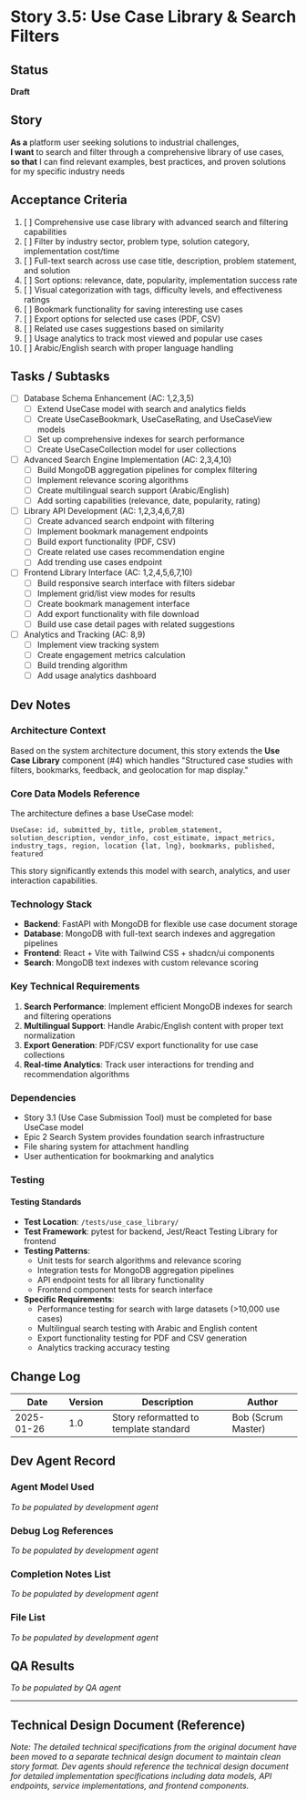 # Story 3.5: Use Case Library & Search Filters

## Status
**Draft**

## Story
**As a** platform user seeking solutions to industrial challenges,  
**I want** to search and filter through a comprehensive library of use cases,  
**so that** I can find relevant examples, best practices, and proven solutions for my specific industry needs

## Acceptance Criteria
1. [ ] Comprehensive use case library with advanced search and filtering capabilities
2. [ ] Filter by industry sector, problem type, solution category, implementation cost/time
3. [ ] Full-text search across use case title, description, problem statement, and solution
4. [ ] Sort options: relevance, date, popularity, implementation success rate
5. [ ] Visual categorization with tags, difficulty levels, and effectiveness ratings
6. [ ] Bookmark functionality for saving interesting use cases
7. [ ] Export options for selected use cases (PDF, CSV)
8. [ ] Related use cases suggestions based on similarity
9. [ ] Usage analytics to track most viewed and popular use cases
10. [ ] Arabic/English search with proper language handling

## Tasks / Subtasks

- [ ] Database Schema Enhancement (AC: 1,2,3,5)
  - [ ] Extend UseCase model with search and analytics fields
  - [ ] Create UseCaseBookmark, UseCaseRating, and UseCaseView models
  - [ ] Set up comprehensive indexes for search performance
  - [ ] Create UseCaseCollection model for user collections

- [ ] Advanced Search Engine Implementation (AC: 2,3,4,10)
  - [ ] Build MongoDB aggregation pipelines for complex filtering
  - [ ] Implement relevance scoring algorithms
  - [ ] Create multilingual search support (Arabic/English)
  - [ ] Add sorting capabilities (relevance, date, popularity, rating)

- [ ] Library API Development (AC: 1,2,3,4,6,7,8)
  - [ ] Create advanced search endpoint with filtering
  - [ ] Implement bookmark management endpoints
  - [ ] Build export functionality (PDF, CSV)
  - [ ] Create related use cases recommendation engine
  - [ ] Add trending use cases endpoint

- [ ] Frontend Library Interface (AC: 1,2,4,5,6,7,10)
  - [ ] Build responsive search interface with filters sidebar
  - [ ] Implement grid/list view modes for results
  - [ ] Create bookmark management interface
  - [ ] Add export functionality with file download
  - [ ] Build use case detail pages with related suggestions

- [ ] Analytics and Tracking (AC: 8,9)
  - [ ] Implement view tracking system
  - [ ] Create engagement metrics calculation
  - [ ] Build trending algorithm
  - [ ] Add usage analytics dashboard

## Dev Notes

### Architecture Context
Based on the system architecture document, this story extends the **Use Case Library** component (#4) which handles "Structured case studies with filters, bookmarks, feedback, and geolocation for map display."

### Core Data Models Reference
The architecture defines a base UseCase model:
```
UseCase: id, submitted_by, title, problem_statement, solution_description, vendor_info, cost_estimate, impact_metrics, industry_tags, region, location {lat, lng}, bookmarks, published, featured
```

This story significantly extends this model with search, analytics, and user interaction capabilities.

### Technology Stack
- **Backend**: FastAPI with MongoDB for flexible use case document storage
- **Database**: MongoDB with full-text search indexes and aggregation pipelines
- **Frontend**: React + Vite with Tailwind CSS + shadcn/ui components
- **Search**: MongoDB text indexes with custom relevance scoring

### Key Technical Requirements
1. **Search Performance**: Implement efficient MongoDB indexes for search and filtering operations
2. **Multilingual Support**: Handle Arabic/English content with proper text normalization
3. **Export Generation**: PDF/CSV export functionality for use case collections
4. **Real-time Analytics**: Track user interactions for trending and recommendation algorithms

### Dependencies
- Story 3.1 (Use Case Submission Tool) must be completed for base UseCase model
- Epic 2 Search System provides foundation search infrastructure
- File sharing system for attachment handling
- User authentication for bookmarking and analytics

### Testing

#### Testing Standards
- **Test Location**: `/tests/use_case_library/`
- **Test Framework**: pytest for backend, Jest/React Testing Library for frontend
- **Testing Patterns**: 
  - Unit tests for search algorithms and relevance scoring
  - Integration tests for MongoDB aggregation pipelines
  - API endpoint tests for all library functionality
  - Frontend component tests for search interface
- **Specific Requirements**:
  - Performance testing for search with large datasets (>10,000 use cases)
  - Multilingual search testing with Arabic and English content
  - Export functionality testing for PDF and CSV generation
  - Analytics tracking accuracy testing

## Change Log

| Date | Version | Description | Author |
|------|---------|-------------|---------|
| 2025-01-26 | 1.0 | Story reformatted to template standard | Bob (Scrum Master) |

## Dev Agent Record

### Agent Model Used
_To be populated by development agent_

### Debug Log References
_To be populated by development agent_

### Completion Notes List
_To be populated by development agent_

### File List
_To be populated by development agent_

## QA Results
_To be populated by QA agent_

---

## Technical Design Document (Reference)
*Note: The detailed technical specifications from the original document have been moved to a separate technical design document to maintain clean story format. Dev agents should reference the technical design document for detailed implementation specifications including data models, API endpoints, service implementations, and frontend components.*